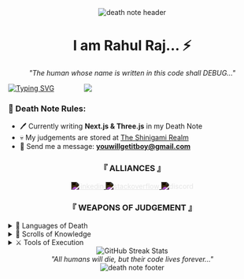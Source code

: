 <div align="center">
  <img src="https://i.imgur.com/XJulTqf.gif" width="800" height="200" alt="death note header">
</div>

<h1 align="center">I am Rahul Raj... ⚡️</h1>

<p align="center">
  <em>"The human whose name is written in this code shall DEBUG..."</em>
</p>

<div align="center">
  <img src="https://i.postimg.cc/66hXhDZ3/5f988079-b907-453f-b74b-ad8b43d5c3d9.gif" width="350" align="right">
</div>

<a href="https://git.io/typing-svg"><img src="https://readme-typing-svg.demolab.com?font=Death+Note&size=25&duration=3000&pause=1000&color=FF0000&background=000000&center=true&vCenter=true&width=435&lines=Kira+of+Data+Engineering;The+Code+Shinigami;I+Take+A+Byte...And+DEBUG+IT!" alt="Typing SVG" /></a>

### 📓 Death Note Rules:
- 🖊️ Currently writing **Next.js & Three.js** in my Death Note
- 💀 My judgements are stored at [The Shinigami Realm](https://github.com/Theglassofdata)
- 🍎 Send me a message: **youwillgetitboy@gmail.com**

<h3 align="center">『 ALLIANCES 』</h3>
<p align="center">
  <a href="https://www.linkedin.com/in/your-profile/" target="_blank">
    <img src="https://raw.githubusercontent.com/maurodesouza/profile-readme-generator/master/src/assets/icons/social/linkedin/default.svg" width="43" height="37" alt="linkedin" style="filter: invert(1);" />
  </a>
  <a href="https://stackoverflow.com/users/23191506" target="_blank">
    <img src="https://raw.githubusercontent.com/maurodesouza/profile-readme-generator/master/src/assets/icons/social/stackoverflow/default.svg" width="43" height="37" alt="stackoverflow" style="filter: invert(1);" />
  </a>
  <img src="https://raw.githubusercontent.com/maurodesouza/profile-readme-generator/master/src/assets/icons/social/discord/default.svg" width="43" height="37" alt="discord" style="filter: invert(1);" />
</p>

<h3 align="center">『 WEAPONS OF JUDGEMENT 』</h3>

<details>
<summary>🔮 Languages of Death</summary>
<p align="left">
  <img src="https://raw.githubusercontent.com/devicons/devicon/master/icons/python/python-original.svg" alt="python" width="40"/>
  <img src="https://raw.githubusercontent.com/devicons/devicon/master/icons/javascript/javascript-original.svg" alt="javascript" width="40"/>
  <!-- Add other language icons -->
</p>
</details>

<details>
<summary>📜 Scrolls of Knowledge</summary>
<p align="left">
  <img src="https://raw.githubusercontent.com/devicons/devicon/master/icons/react/react-original.svg" alt="react" width="40"/>
  <img src="https://raw.githubusercontent.com/devicons/devicon/master/icons/nodejs/nodejs-original.svg" alt="nodejs" width="40"/>
  <!-- Add framework icons -->
</p>
</details>

<details>
<summary>⚔️ Tools of Execution</summary>
<p align="left">
  <img src="https://skillicons.dev/icons?i=aws" height="40" alt="aws"/>
  <img src="https://www.vectorlogo.zone/logos/docker/docker-icon.svg" alt="docker" width="40"/>
  <!-- Add tool icons -->
</p>
</details>

<div align="center">
  <img src="https://github-readme-streak-stats.herokuapp.com/?user=Theglassofdata&theme=dark&hide_border=true&background=000000&stroke=FF0000&ring=FF0000&fire=FF0000&currStreakNum=FFFFFF&sideNums=FF0000&currStreakLabel=FF0000&sideLabels=FF0000&dates=FFFFFF" alt="GitHub Streak Stats"/>
</div>

<div align="center">
  <em>"All humans will die, but their code lives forever..."</em>
</div>

<!-- Add a Death Note style footer image -->
<div align="center">
  <img src="https://i.imgur.com/7cJWKYF.gif" width="800" height="100" alt="death note footer">
</div>
